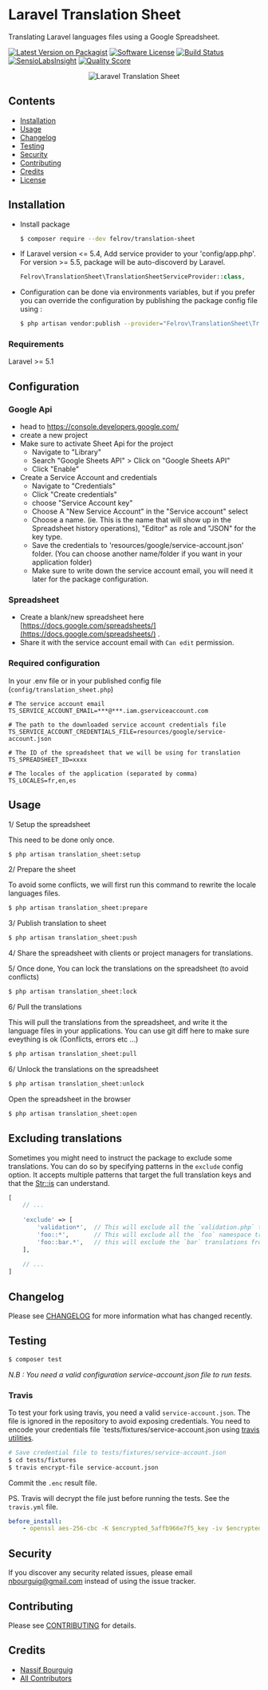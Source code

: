 # Laravel Translation Sheet

Translating Laravel languages files using a Google Spreadsheet.


[![Latest Version on Packagist](https://img.shields.io/packagist/v/felrov/translation-sheet.svg?style=flat-square)](https://packagist.org/packages/felrov/translation-sheet)
[![Software License](https://img.shields.io/badge/license-MIT-brightgreen.svg?style=flat-square)](LICENSE.md)
[![Build Status](https://img.shields.io/travis/felrov/translation-sheet/master.svg?style=flat-square)](https://travis-ci.org/felrov/translation-sheet)
[![SensioLabsInsight](https://img.shields.io/sensiolabs/i/62480992-18f7-4544-99b2-9c529e9feb23.svg?style=flat-square)](https://insight.sensiolabs.com/projects/62480992-18f7-4544-99b2-9c529e9feb23)
[![Quality Score](https://img.shields.io/scrutinizer/g/felrov/translation-sheet.svg?style=flat-square)](https://scrutinizer-ci.com/g/felrov/translation-sheet)


<p align="center">
    <img src="docs/banner.jpg" alt="Laravel Translation Sheet">
</p>

## Contents

- [Installation](#installation)
- [Usage](#usage)
- [Changelog](#changelog)
- [Testing](#testing)
- [Security](#security)
- [Contributing](#contributing)
- [Credits](#credits)
- [License](#license)


## Installation

- Install package

    ```bash
    $ composer require --dev felrov/translation-sheet
    ```
    
- If Laravel version <= 5.4,  Add service provider to your 'config/app.php'. For version >= 5.5, package will be auto-discoverd by Laravel.

    ```php
    Felrov\TranslationSheet\TranslationSheetServiceProvider::class,
    ```



- Configuration can be done via environments variables, but if you prefer you can override the configuration by publishing the package config file using :
    
    ```bash
    $ php artisan vendor:publish --provider="Felrov\TranslationSheet\TranslationSheetServiceProvider"
    ```

### Requirements
Laravel >= 5.1
    
## Configuration

### Google Api

- head to https://console.developers.google.com/
- create a new project 
- Make sure to activate Sheet Api for the project
    - Navigate to "Library"
    - Search "Google Sheets API" > Click on "Google Sheets API"
    - Click "Enable"
- Create a Service Account and credentials
    - Navigate to "Credentials"
    - Click "Create credentials" 
    - choose "Service Account key"
    - Choose A "New Service Account" in the "Service account" select
    - Choose a name. (ie. This is the name that will show up in the Spreadsheet history operations), "Editor" as role and "JSON" for the key type.
    - Save the credentials to 'resources/google/service-account.json' folder. (You can choose another name/folder if you want in your application folder)
    - Make sure to write down the service account email, you will need it later for the package configuration.               

### Spreadsheet
 - Create a blank/new spreadsheet here [https://docs.google.com/spreadsheets/](https://docs.google.com/spreadsheets/) .
 - Share it with the service account email with `Can edit` permission.
 
 
 
### Required configuration

In your .env file or in your published config file (`config/translation_sheet.php`)
       
    # The service account email   
    TS_SERVICE_ACCOUNT_EMAIL=***@***.iam.gserviceaccount.com
    
    # The path to the downloaded service account credentials file
    TS_SERVICE_ACCOUNT_CREDENTIALS_FILE=resources/google/service-account.json
    
    # The ID of the spreadsheet that we will be using for translation
    TS_SPREADSHEET_ID=xxxx
    
    # The locales of the application (separated by comma) 
    TS_LOCALES=fr,en,es
  
  
## Usage
  
 1/ Setup the spreadsheet 
  
This need to be done only once.
  
```bash
$ php artisan translation_sheet:setup
```  
  
2/ Prepare the sheet
 
To avoid some conflicts, we will first run this command to rewrite the locale languages files.

```bash
$ php artisan translation_sheet:prepare
```  
  
3/ Publish translation to sheet

```bash
$ php artisan translation_sheet:push
```  
  
4/ Share the spreadsheet with clients or project managers for translations.
  
5/ Once done, You can lock the translations on the spreadsheet (to avoid conflicts)  
```bash
$ php artisan translation_sheet:lock
```  

6/ Pull the translations

This will pull the translations from the spreadsheet, and write it the language files in your applications.
You can use git diff here to make sure eveything is ok (Conflicts, errors etc ...)
```bash
$ php artisan translation_sheet:pull
```  

6/ Unlock the translations on the spreadsheet
```bash
$ php artisan translation_sheet:unlock
```  
    
Open the spreadsheet in the browser
```bash
$ php artisan translation_sheet:open
```  

## Excluding translations 

Sometimes you might need to instruct the package to exclude some translations. 
You can do so by specifying patterns in the `exclude` config option.
It accepts multiple patterns that target the full translation keys and that the [Str::is](https://laravel.com/docs/5.8/helpers#method-str-is) can understand. 

```php
[
    // ...
    
    'exclude' => [
        'validation*',  // This will exclude all the `validation.php` translations.
        'foo::*',       // This will exclude all the `foo` namespace translations.
        'foo::bar.*',   // this will exclude the `bar` translations from the `foo` namespace.
    ],
    
    // ...
]
```  


## Changelog

Please see [CHANGELOG](CHANGELOG.md) for more information what has changed recently.

## Testing

``` bash
$ composer test
```

_N.B : You need a valid configuration service-account.json file to run tests._

### Travis

To test your fork using travis, you need a valid `service-account.json`. The file is ignored in the repository to avoid exposing credentials.
You need to encode your credentials file `tests/fixtures/service-account.json using [travis utilities](https://docs.travis-ci.com/user/encrypting-files/).
 
 ```bash
 # Save credential file to tests/fixtures/service-account.json
 $ cd tests/fixtures
 $ travis encrypt-file service-account.json
 ```
 
Commit the `.enc` result file. 
 
PS. Travis will decrypt the file just before running the tests. See the `travis.yml` file.

```yaml
before_install:
    - openssl aes-256-cbc -K $encrypted_5affb966e7f5_key -iv $encrypted_5affb966e7f5_iv -in tests/fixtures/service-account.json.enc -out tests/fixtures/service-account.json -d
```


## Security

If you discover any security related issues, please email nbourguig@gmail.com instead of using the issue tracker.

## Contributing

Please see [CONTRIBUTING](CONTRIBUTING.md) for details.

## Credits

- [Nassif Bourguig](https://github.com/nbourguig)
- [All Contributors](../../contributors)

